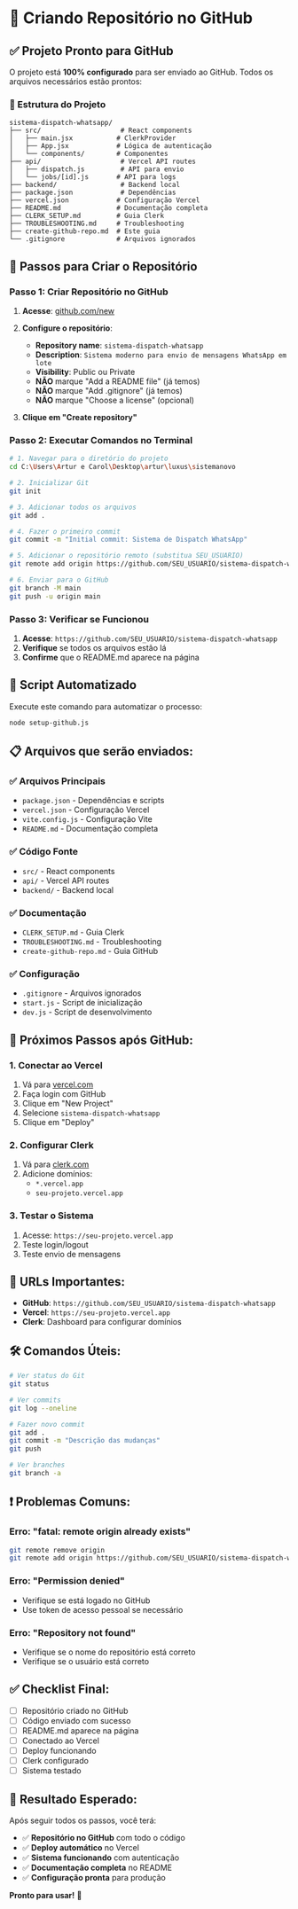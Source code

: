 # 🚀 Criando Repositório no GitHub

## ✅ Projeto Pronto para GitHub

O projeto está **100% configurado** para ser enviado ao GitHub. Todos os arquivos necessários estão prontos:

### 📁 Estrutura do Projeto
```
sistema-dispatch-whatsapp/
├── src/                    # React components
│   ├── main.jsx           # ClerkProvider
│   ├── App.jsx            # Lógica de autenticação
│   └── components/        # Componentes
├── api/                    # Vercel API routes
│   ├── dispatch.js         # API para envio
│   └── jobs/[id].js       # API para logs
├── backend/                # Backend local
├── package.json            # Dependências
├── vercel.json            # Configuração Vercel
├── README.md              # Documentação completa
├── CLERK_SETUP.md         # Guia Clerk
├── TROUBLESHOOTING.md     # Troubleshooting
├── create-github-repo.md  # Este guia
└── .gitignore             # Arquivos ignorados
```

## 🎯 Passos para Criar o Repositório

### Passo 1: Criar Repositório no GitHub

1. **Acesse**: [github.com/new](https://github.com/new)
2. **Configure o repositório**:
   - **Repository name**: `sistema-dispatch-whatsapp`
   - **Description**: `Sistema moderno para envio de mensagens WhatsApp em lote`
   - **Visibility**: Public ou Private
   - **NÃO** marque "Add a README file" (já temos)
   - **NÃO** marque "Add .gitignore" (já temos)
   - **NÃO** marque "Choose a license" (opcional)

3. **Clique em "Create repository"**

### Passo 2: Executar Comandos no Terminal

```bash
# 1. Navegar para o diretório do projeto
cd C:\Users\Artur e Carol\Desktop\artur\luxus\sistemanovo

# 2. Inicializar Git
git init

# 3. Adicionar todos os arquivos
git add .

# 4. Fazer o primeiro commit
git commit -m "Initial commit: Sistema de Dispatch WhatsApp"

# 5. Adicionar o repositório remoto (substitua SEU_USUARIO)
git remote add origin https://github.com/SEU_USUARIO/sistema-dispatch-whatsapp.git

# 6. Enviar para o GitHub
git branch -M main
git push -u origin main
```

### Passo 3: Verificar se Funcionou

1. **Acesse**: `https://github.com/SEU_USUARIO/sistema-dispatch-whatsapp`
2. **Verifique** se todos os arquivos estão lá
3. **Confirme** que o README.md aparece na página

## 🔧 Script Automatizado

Execute este comando para automatizar o processo:

```bash
node setup-github.js
```

## 📋 Arquivos que serão enviados:

### ✅ Arquivos Principais
- `package.json` - Dependências e scripts
- `vercel.json` - Configuração Vercel
- `vite.config.js` - Configuração Vite
- `README.md` - Documentação completa

### ✅ Código Fonte
- `src/` - React components
- `api/` - Vercel API routes
- `backend/` - Backend local

### ✅ Documentação
- `CLERK_SETUP.md` - Guia Clerk
- `TROUBLESHOOTING.md` - Troubleshooting
- `create-github-repo.md` - Guia GitHub

### ✅ Configuração
- `.gitignore` - Arquivos ignorados
- `start.js` - Script de inicialização
- `dev.js` - Script de desenvolvimento

## 🚀 Próximos Passos após GitHub:

### 1. Conectar ao Vercel
1. Vá para [vercel.com](https://vercel.com)
2. Faça login com GitHub
3. Clique em "New Project"
4. Selecione `sistema-dispatch-whatsapp`
5. Clique em "Deploy"

### 2. Configurar Clerk
1. Vá para [clerk.com](https://clerk.com)
2. Adicione domínios:
   - `*.vercel.app`
   - `seu-projeto.vercel.app`

### 3. Testar o Sistema
1. Acesse: `https://seu-projeto.vercel.app`
2. Teste login/logout
3. Teste envio de mensagens

## 🔗 URLs Importantes:

- **GitHub**: `https://github.com/SEU_USUARIO/sistema-dispatch-whatsapp`
- **Vercel**: `https://seu-projeto.vercel.app`
- **Clerk**: Dashboard para configurar domínios

## 🛠️ Comandos Úteis:

```bash
# Ver status do Git
git status

# Ver commits
git log --oneline

# Fazer novo commit
git add .
git commit -m "Descrição das mudanças"
git push

# Ver branches
git branch -a
```

## ❗ Problemas Comuns:

### Erro: "fatal: remote origin already exists"
```bash
git remote remove origin
git remote add origin https://github.com/SEU_USUARIO/sistema-dispatch-whatsapp.git
```

### Erro: "Permission denied"
- Verifique se está logado no GitHub
- Use token de acesso pessoal se necessário

### Erro: "Repository not found"
- Verifique se o nome do repositório está correto
- Verifique se o usuário está correto

## ✅ Checklist Final:

- [ ] Repositório criado no GitHub
- [ ] Código enviado com sucesso
- [ ] README.md aparece na página
- [ ] Conectado ao Vercel
- [ ] Deploy funcionando
- [ ] Clerk configurado
- [ ] Sistema testado

## 🎉 Resultado Esperado:

Após seguir todos os passos, você terá:
- ✅ **Repositório no GitHub** com todo o código
- ✅ **Deploy automático** no Vercel
- ✅ **Sistema funcionando** com autenticação
- ✅ **Documentação completa** no README
- ✅ **Configuração pronta** para produção

**Pronto para usar!** 🚀 